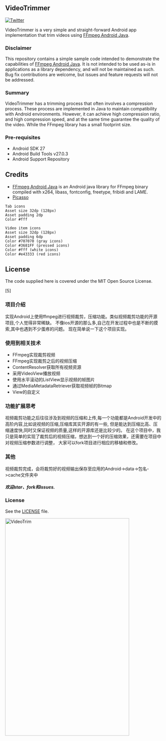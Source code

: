 
## VideoTrimmer

[![Twitter][1]][2]

VideoTrimmer is a very simple and straight-forward Android app implementation that trim videos using [FFmpeg Android Java][3].

### Disclaimer

This repository contains a simple sample code intended to demonstrate the capabilities of [FFmpeg Android Java][3]. It is not intended to be used as-is in applications as a library dependency, and will not be maintained as such. Bug fix contributions are welcome, but issues and feature requests will not be addressed.

### Summary

VideoTrimmer has a trimming process that often involves a compression process. These process are implemented in Java to maintain compatibility with Android environments. However, it can achieve high compression ratio, and high compression speed, and at the same time guarantee the quality of the video. While the FFmpeg library has a small footprint size.

### Pre-requisites
    
- Android SDK 27
- Android Build Tools v27.0.3
- Android Support Repository

## Credits

* [FFmpeg Android Java][3] is an Android java library for FFmpeg binary compiled with x264, libass, fontconfig, freetype, fribidi and LAME.
* [Picasso][4]

```
Tab icons
Asset size 32dp (128px)
Asset padding 2dp
Color #fff

Video item icons
Asset size 32dp (128px)
Asset padding 6dp
Color #707070 (gray icons)
Color #3681FF (pressed icons)
Color #fff (white icons)
Color #e43333 (red icons)

```
## License

The code supplied here is covered under the MIT Open Source License.


  [1]: https://img.shields.io/badge/Twitter-@Teocci-blue.svg?style=flat
  [2]: http://twitter.com/teocci
  [3]: http://writingminds.github.io/ffmpeg-android-java/
  [4]: http://square.github.io/picasso/
  [5]

### 项目介绍
实现Android上使用ffmpeg进行视频裁剪，压缩功能。类似视频裁剪功能的开源项目,个人觉得非常稀缺。
不像ios开源的那么多,自己在开发过程中也是不断的摸索,其中也遇到不少蛋疼的问题。
现在简单说一下这个项目实现。

### 使用到相关技术
* FFmpeg实现裁剪视频
* FFmpeg实现裁剪之后的视频压缩
* ContentResolver获取所有视频资源
* 采用VideoView播放视频
* 使用水平滚动的ListView显示视频的帧图片
* 通过MediaMetadataRetriever获取视频帧的Bitmap
* View的自定义

### 功能扩展思考
视频裁剪功能之后往往涉及到视频的压缩和上传,每一个功能都是Android开发中的高阶内容,比如说视频的压缩,压缩库其实开源的有一些,
但是能达到压缩比高、压缩速度快,同时又保证视频的质量,这样的开源库还是比较少的。
在这个项目中，我只是简单的实现了裁剪后的视频压缩，想达到一个好的压缩效果，还需要在项目中对视频压缩参数进行调整，
大家可以fork项目进行相应的移植和修改。

### 其他
视频裁剪完成，会将裁剪好的视频输出保存至应用的Android->data->包名->cache文件夹中
##### 欢迎star、fork和issues.

### License

See the [LICENSE](https://github.com/iknow4/Android-Video-Trimmer/blob/master/LICENSE) file.


<img src="https://github.com/iknow4/iknow.Images/blob/master/gif/videoTrim.gif?raw=true" width="400" height="700" alt="VideoTrim"/>
